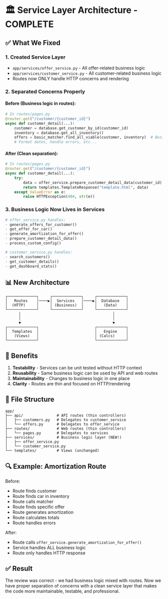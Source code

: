 # 🏛️ Service Layer Architecture - COMPLETE

## ✅ What We Fixed

### 1. **Created Service Layer**
   - `app/services/offer_service.py` - All offer-related business logic
   - `app/services/customer_service.py` - All customer-related business logic
   - Routes now ONLY handle HTTP concerns and rendering

### 2. **Separated Concerns Properly**

#### Before (Business logic in routes):
```python
# In routes/pages.py
@router.get("/customer/{customer_id}")
async def customer_detail(...):
    customer = database.get_customer_by_id(customer_id)
    inventory = database.get_all_inventory()
    offers = basic_matcher.find_all_viable(customer, inventory)  # Business logic!
    # Format dates, handle errors, etc...
```

#### After (Clean separation):
```python
# In routes/pages.py
@router.get("/customer/{customer_id}")
async def customer_detail(...):
    try:
        data = offer_service.prepare_customer_detail_data(customer_id)
        return templates.TemplateResponse("template.html", data)
    except ValueError as e:
        raise HTTPException(404, str(e))
```

### 3. **Business Logic Now Lives in Services**

```python
# offer_service.py handles:
- generate_offers_for_customer()
- get_offer_for_car()
- generate_amortization_for_offer()
- prepare_customer_detail_data()
- process_custom_config()

# customer_service.py handles:
- search_customers()
- get_customer_details()
- get_dashboard_stats()
```

## 📊 New Architecture

```
┌─────────────┐     ┌─────────────┐     ┌─────────────┐
│   Routes    │────▶│  Services   │────▶│  Database   │
│  (HTTP)     │     │ (Business)  │     │   (Data)    │
└─────────────┘     └─────────────┘     └─────────────┘
      │                                         │
      │                                         │
      ▼                                         ▼
┌─────────────┐                         ┌─────────────┐
│  Templates  │                         │   Engine    │
│   (Views)   │                         │ (Calcs)     │
└─────────────┘                         └─────────────┘
```

## 🎯 Benefits

1. **Testability** - Services can be unit tested without HTTP context
2. **Reusability** - Same business logic can be used by API and web routes
3. **Maintainability** - Changes to business logic in one place
4. **Clarity** - Routes are thin and focused on HTTP/rendering

## 📁 File Structure

```
app/
├── api/               # API routes (thin controllers)
│   ├── customers.py   # Delegates to customer_service
│   └── offers.py      # Delegates to offer_service
├── routes/            # Web routes (thin controllers)
│   └── pages.py       # Delegates to services
├── services/          # Business logic layer (NEW!)
│   ├── offer_service.py
│   └── customer_service.py
└── templates/         # Views (unchanged)
```

## 🔍 Example: Amortization Route

Before:
- Route finds customer
- Route finds car in inventory
- Route calls matcher
- Route finds specific offer
- Route generates amortization
- Route calculates totals
- Route handles errors

After:
- Route calls `offer_service.generate_amortization_for_offer()`
- Service handles ALL business logic
- Route only handles HTTP response

## ✅ Result

The review was correct - we had business logic mixed with routes. Now we have proper separation of concerns with a clean service layer that makes the code more maintainable, testable, and professional.